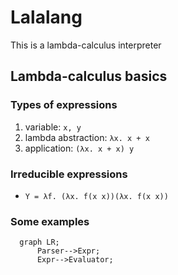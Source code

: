 # Lalalang

This is a lambda-calculus interpreter

## Lambda-calculus basics

### Types of expressions

1. variable:
   ```x, y```
2. lambda abstraction:
  ```λx. x + x```
3. application:
  ```(λx. x + x) y```

### Irreducible expressions

- ```Y = λf. (λx. f(x x))(λx. f(x x))```

### Some examples

```mermaid
  graph LR;
      Parser-->Expr;
      Expr-->Evaluator;
```
